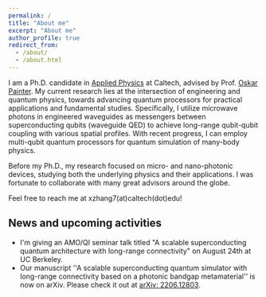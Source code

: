 ```yaml
---
permalink: /
title: "About me"
excerpt: "About me"
author_profile: true
redirect_from: 
  - /about/
  - /about.html
---
```

I am a Ph.D. candidate in [Applied Physics](https://aph.caltech.edu/) at Caltech, advised by Prof. [Oskar Painter](https://copilot.caltech.edu/people/principal). My current research lies at the intersection of engineering and quantum physics, towards advancing quantum processors for practical applications and fundamental studies. Specifically, I utilize microwave photons in engineered waveguides as messengers between superconducting qubits (waveguide QED) to achieve long-range qubit-qubit coupling with various spatial profiles. With recent progress, I can employ multi-qubit quantum processors for quantum simulation of many-body physics.

Before my Ph.D., my research focused on micro- and nano-photonic devices, studying both the underlying physics and their applications. I was fortunate to collaborate with many great advisors around the globe.

Feel free to reach me at xzhang7(at)caltech(dot)edu!

## News and upcoming activities
* I'm giving an AMO/QI seminar talk titled "A scalable superconducting quantum architecture with long-range connectivity" on August 24th at UC Berkeley. 
* Our manuscript ''A scalable superconducting quantum simulator with long-range connectivity based on a photonic bandgap metamaterial'' is now on arXiv. Please check it out at [arXiv: 2206.12803](https://arxiv.org/abs/2206.12803).
